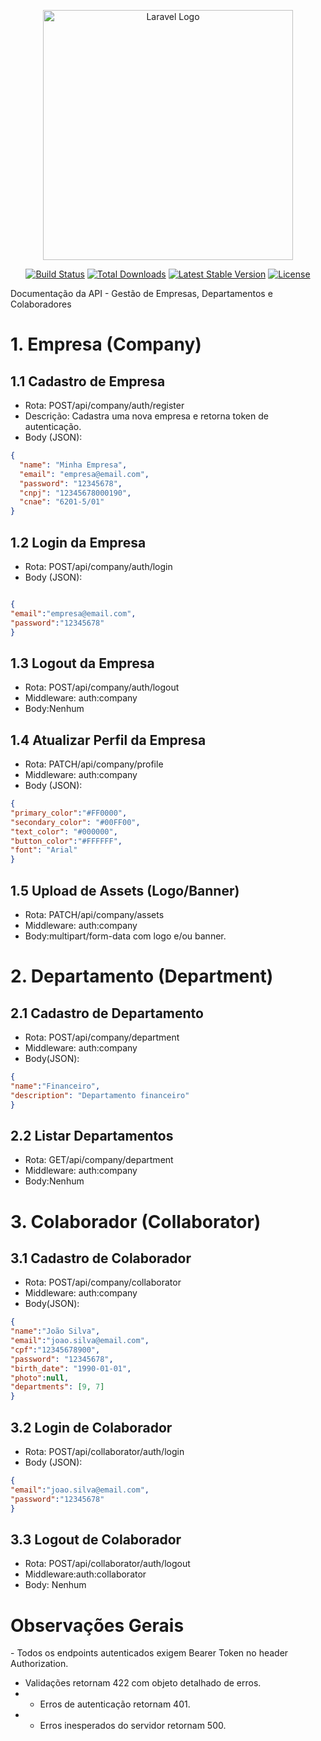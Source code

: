 <p align="center"><a href="https://laravel.com" target="_blank"><img src="https://raw.githubusercontent.com/laravel/art/master/logo-lockup/5%20SVG/2%20CMYK/1%20Full%20Color/laravel-logolockup-cmyk-red.svg" width="400" alt="Laravel Logo"></a></p>

<p align="center">
<a href="https://github.com/laravel/framework/actions"><img src="https://github.com/laravel/framework/workflows/tests/badge.svg" alt="Build Status"></a>
<a href="https://packagist.org/packages/laravel/framework"><img src="https://img.shields.io/packagist/dt/laravel/framework" alt="Total Downloads"></a>
<a href="https://packagist.org/packages/laravel/framework"><img src="https://img.shields.io/packagist/v/laravel/framework" alt="Latest Stable Version"></a>
<a href="https://packagist.org/packages/laravel/framework"><img src="https://img.shields.io/packagist/l/laravel/framework" alt="License"></a>
</p>

Documentação da API - Gestão de Empresas, Departamentos e Colaboradores

1\. Empresa (Company)
=====================

1.1 Cadastro de Empresa
-----------------------

- Rota: POST/api/company/auth/register
- Descrição: Cadastra uma nova empresa e retorna token de autenticação.
- Body (JSON):

```json
{
  "name": "Minha Empresa",
  "email": "empresa@email.com",
  "password": "12345678",
  "cnpj": "12345678000190",
  "cnae": "6201-5/01"
}
```

1.2 Login da Empresa
--------------------

- Rota: POST/api/company/auth/login
- Body (JSON):
```json

{ 
"email":"empresa@email.com", 
"password":"12345678"
}
```

1.3 Logout da Empresa
---------------------

- Rota: POST/api/company/auth/logout
- Middleware: auth:company
- Body:Nenhum

1.4 Atualizar Perfil da Empresa
-------------------------------

- Rota: PATCH/api/company/profile
- Middleware: auth:company
- Body (JSON):

```json
{ 
"primary_color":"#FF0000", 
"secondary_color": "#00FF00", 
"text_color": "#000000", 
"button_color":"#FFFFFF", 
"font": "Arial"
}
```

1.5 Upload de Assets (Logo/Banner)
----------------------------------

- Rota: PATCH/api/company/assets
- Middleware: auth:company
- Body:multipart/form-data com logo e/ou banner.

2\. Departamento (Department)
=============================

2.1 Cadastro de Departamento
----------------------------

- Rota: POST/api/company/department
- Middleware: auth:company
- Body(JSON):
```json
{ 
"name":"Financeiro", 
"description": "Departamento financeiro"
}
```


2.2 Listar Departamentos
------------------------

- Rota: GET/api/company/department
- Middleware: auth:company
- Body:Nenhum

3\. Colaborador (Collaborator)
==============================

3.1 Cadastro de Colaborador
---------------------------

- Rota: POST/api/company/collaborator
- Middleware: auth:company
- Body(JSON):
```json
{ 
"name":"João Silva", 
"email":"joao.silva@email.com", 
"cpf":"12345678900", 
"password": "12345678",
"birth_date": "1990-01-01", 
"photo":null, 
"departments": [9, 7]
}
```
3.2 Login de Colaborador
------------------------

- Rota: POST/api/collaborator/auth/login
- Body (JSON):
```json
{ 
"email":"joao.silva@email.com", 
"password":"12345678"
}
```

3.3 Logout de Colaborador
-------------------------

- Rota: POST/api/collaborator/auth/logout
- Middleware:auth:collaborator
- Body: Nenhum

Observações Gerais
==================

\- Todos os endpoints autenticados exigem Bearer Token no header Authorization.
- Validações retornam 422 com objeto detalhado de erros.
- - Erros de autenticação retornam 401.
- - Erros inesperados do servidor retornam 500.
